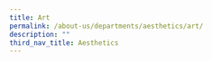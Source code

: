 ```yaml
---
title: Art
permalink: /about-us/departments/aesthetics/art/
description: ""
third_nav_title: Aesthetics
---
```

